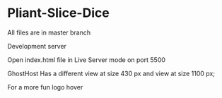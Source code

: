 # Pliant-Slice-Dice


All files are in master branch

Development server

Open index.html file in Live Server mode on port 5500

GhostHost Has a different view at size 430 px and  view at size 1100 px;

For a more fun logo hover
